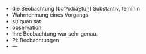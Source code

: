 - die Beobachtung [bəˈʔoːbaχtʊŋ] Substantiv, feminin  
- Wahrnehmung eines Vorgangs  
- sự quan sát  
- observation  
- Ihre Beobachtung war sehr genau.  
- Pl: Beobachtungen  
- —